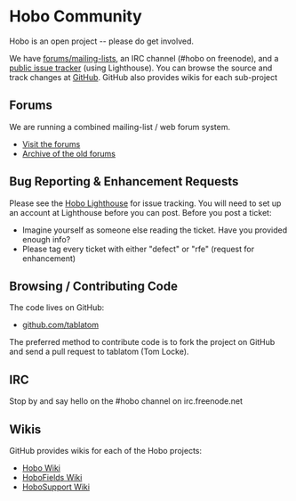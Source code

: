 # Hobo Community

Hobo is an open project -- please do get involved.

We have [forums/mailing-lists](http://groups.google.com/group/hobousers), an IRC channel (#hobo on freenode), and a [public issue tracker](http://hobo.lighthouseapp.com/dashboard) (using Lighthouse). You can browse the source and track changes at [GitHub](http://github.com/tablatom). GitHub also provides wikis for each sub-project

## Forums

We are running a combined mailing-list / web forum system. 
* [Visit the forums](http://groups.google.com/group/hobousers)
* [Archive of the old forums](/forum)

## Bug Reporting & Enhancement Requests

Please see the [Hobo Lighthouse](http://hobo.lighthouseapp.com/dashboard) for issue tracking. You will need to set up an account at Lighthouse before you can post. Before you post a ticket:

 * Imagine yourself as someone else reading the ticket. Have you provided enough info?
 * Please tag every ticket with either "defect" or "rfe" (request for enhancement)

## Browsing / Contributing Code

The code lives on GitHub:

* [github.com/tablatom](http://github.com/tablatom)

The preferred method to contribute code is to fork the project on GitHub and send a pull request to tablatom (Tom Locke).

## IRC

Stop by and say hello on the #hobo channel on irc.freenode.net


## Wikis

GitHub provides wikis for each of the Hobo projects:

 * [Hobo Wiki](http://github.com/tablatom/hobo/wikis)
 * [HoboFields Wiki](http://github.com/tablatom/hobofields/wikis)
 * [HoboSupport Wiki](http://github.com/tablatom/hobosupport/wikis)
